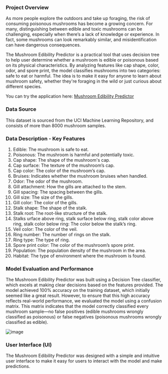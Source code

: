 ### Project Overview
As more people explore the outdoors and take up foraging, the risk of consuming poisonous mushrooms has become a growing concern. 
For many, distinguishing between edible and toxic mushrooms can be challenging, especially when there’s a lack of knowledge or experience. 
In fact, some mushrooms can look remarkably similar, and misidentification can have dangerous consequences.

The Mushroom Edibility Predictor is a practical tool that uses decision tree to help user determine whether a mushroom is edible or poisonous based on its physical characteristics. 
By analyzing features like cap shape, color, odor, and spore print, the model classifies mushrooms into two categories: safe to eat or harmful. 
The idea is to make it easy for anyone to learn about mushroom safety, whether they're foraging in the wild or just curious about different species.

You can try the application here: [Mushroom Edibility Predictor](https://mushrooms-itve.onrender.com/)

### Data Source
This dataset is sourced from the UCI Machine Learning Repository, and consists of more than 8000 mushroom samples.

### Data Description - Key Features

1. Edible: The mushroom is safe to eat.
1. Poisonous: The mushroom is harmful and potentially toxic.
1. Cap shape: The shape of the mushroom's cap.
1. Cap surface: The texture of the mushroom’s cap. 
1. Cap color: The color of the mushroom’s cap.
1. Bruises: Indicates whether the mushroom bruises when handled. 
1. Odor: The odor of the mushroom. 
1. Gill attachment: How the gills are attached to the stem.
1. Gill spacing: The spacing between the gills. 
1. Gill size: The size of the gills. 
1. Gill color: The color of the gills. 
1. Stalk shape: The shape of the stalk.
1. Stalk root: The root-like structure of the stalk.
1. Stalks urface above ring, stalk surface below ring, stalk color above ring, stalk color below ring: The color below the stalk’s ring.
1. Veil color: The color of the veil.
1. Ring number: The number of rings on the stalk.
1. Ring type: The type of ring.
1. Spore print color: The color of the mushroom’s spore print.
1. Population: The population density of the mushroom in the area. 
1. Habitat: The type of environment where the mushroom is found.

### Model Evaluation and Performance
The Mushroom Edibility Predictor was built using a Decision Tree classifier, which excels at making clear decisions based on the features provided. 
The model achieved 100% accuracy on the training dataset, which initially seemed like a great result. 
However, to ensure that this high accuracy reflects real-world performance, we evaluated the model using a confusion matrix.
This matrix indicates that the model correctly classified every mushroom sample—no false positives (edible mushrooms wrongly classified as poisonous) or false negatives (poisonous mushrooms wrongly classified as edible). 


![image](https://github.com/user-attachments/assets/d02bff9d-c21d-4754-806b-841f5cf5dafe)


### User Interface (UI)
The Mushroom Edibility Predictor was designed with a simple and intuitive user interface to make it easy for users to interact with the model and make predictions. 


   
